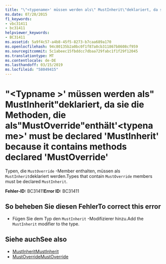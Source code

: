 ```yaml
---
title: "\"<typename>' müssen werden als\" MustInherit\"deklariert, da sie die Methoden, die als\"MustOverride\"enthält"
ms.date: 07/20/2015
f1_keywords:
- vbc31411
- bc31411
helpviewer_keywords:
- BC31411
ms.assetid: 5a9f4c57-a4b8-45f5-8273-b7caa689a170
ms.openlocfilehash: 94c80135b2a0bc0f1f87a8cb311867b8608cf959
ms.sourcegitcommit: 5c1abeec15fbddcc7dbaa729fabc1f1f29f12045
ms.translationtype: MT
ms.contentlocale: de-DE
ms.lasthandoff: 03/15/2019
ms.locfileid: "58049415"
---
```

# <a name="typename-must-be-declared-mustinherit-because-it-contains-methods-declared-mustoverride"></a><span data-ttu-id="53375-102">"\<Typname >' müssen werden als" MustInherit"deklariert, da sie die Methoden, die als"MustOverride"enthält</span><span class="sxs-lookup"><span data-stu-id="53375-102">'\<typename>' must be declared 'MustInherit' because it contains methods declared 'MustOverride'</span></span>
<span data-ttu-id="53375-103">Typen, die `MustOverride` -Member enthalten, müssen als `MustInherit`deklariert werden.</span><span class="sxs-lookup"><span data-stu-id="53375-103">Types that contain `MustOverride` members must be declared `MustInherit`.</span></span>  
  
 <span data-ttu-id="53375-104">**Fehler-ID:** BC31411</span><span class="sxs-lookup"><span data-stu-id="53375-104">**Error ID:** BC31411</span></span>  
  
## <a name="to-correct-this-error"></a><span data-ttu-id="53375-105">So beheben Sie diesen Fehler</span><span class="sxs-lookup"><span data-stu-id="53375-105">To correct this error</span></span>  
  
-   <span data-ttu-id="53375-106">Fügen Sie dem Typ den `MustInherit` -Modifizierer hinzu.</span><span class="sxs-lookup"><span data-stu-id="53375-106">Add the `MustInherit` modifier to the type.</span></span>  
  
## <a name="see-also"></a><span data-ttu-id="53375-107">Siehe auch</span><span class="sxs-lookup"><span data-stu-id="53375-107">See also</span></span>

- [<span data-ttu-id="53375-108">MustInherit</span><span class="sxs-lookup"><span data-stu-id="53375-108">MustInherit</span></span>](../../visual-basic/language-reference/modifiers/mustinherit.md)
- [<span data-ttu-id="53375-109">MustOverride</span><span class="sxs-lookup"><span data-stu-id="53375-109">MustOverride</span></span>](../../visual-basic/language-reference/modifiers/mustoverride.md)

